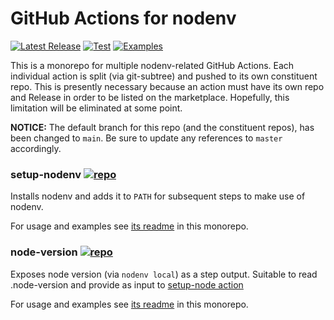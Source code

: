 # GitHub Actions for nodenv

[![Latest Release](https://img.shields.io/github/v/release/nodenv/actions?logo=github&sort=semver)](https://github.com/nodenv/actions/releases/latest)
[![Test](https://img.shields.io/github/workflow/status/nodenv/actions/Test?label=tests&logo=github)](https://github.com/nodenv/actions/actions?query=workflow%3ATest)
[![Examples](https://img.shields.io/github/workflow/status/nodenv/actions/Examples?color=orange&label=examples&logo=github)](https://github.com/nodenv/actions/actions?query=workflow%3AExamples)

This is a monorepo for multiple nodenv-related GitHub Actions.
Each individual action is split (via git-subtree) and pushed to its own constituent repo.
This is presently necessary because an action must have its own repo and Release in order to be listed on the marketplace.
Hopefully, this limitation will be eliminated at some point.

**NOTICE:** The default branch for this repo (and the constituent repos), has been changed to `main`.
Be sure to update any references to `master` accordingly.

### setup-nodenv [![repo](https://img.shields.io/badge/---?label=repo&style=social&logo=github)](https://github.com/nodenv/actions-setup-nodenv)

Installs nodenv and adds it to `PATH` for subsequent steps to make use of nodenv.

For usage and examples see [its readme](setup-nodenv) in this monorepo.

### node-version [![repo](https://img.shields.io/badge/---?label=repo&style=social&logo=github)](https://github.com/nodenv/actions-node-version)

Exposes node version (via `nodenv local`) as a step output. Suitable to read .node-version and provide as input to [setup-node action](https://github.com/actions/setup-node)

For usage and examples see [its readme](node-version) in this monorepo.
